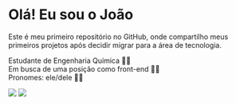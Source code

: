 # Olá! Eu sou o João

Este é meu primeiro repositório no GitHub, onde compartilho meus primeiros projetos após decidir migrar para a área de tecnologia. 

Estudante de Engenharia Química 👨‍🔬 <br>
Em busca de uma posição como front-end 👨‍💻 <br>
Pronomes: ele/dele 🏳️‍🌈 <br>


<div>
  <a href="https://www.linkedin.com/in/jo%C3%A3oxavier/" target="_blank"><img src="https://img.shields.io/badge/LinkedIn-0077B5?style=for-the-badge&logo=linkedin&logoColor=white" target="_blank"></a>
  <a href = "mailto:joaomarcoss@gmail.com"><img src="https://img.shields.io/badge/Gmail-D14836?style=for-the-badge&logo=gmail&logoColor=white" target="_blank"></a>
</div>




  
